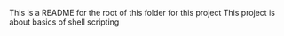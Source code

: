 This is a README for the root of this folder for this project
This project is about basics of shell scripting














